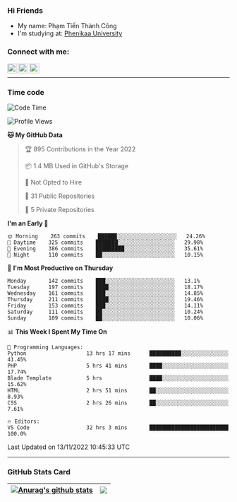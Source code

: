 ### Hi Friends

- My name: Phạm Tiến Thành Công
- I'm studying at: [Phenikaa University]


### Connect with me:
[<img align="left" alt="PhamTienThanhCong | Facebook" width="22px" src="https://upload.wikimedia.org/wikipedia/commons/thumb/1/16/Facebook-icon-1.png/640px-Facebook-icon-1.png" />][facebook]
[<img align="left" alt="PhamTienThanhCong | Zalo" width="22px" src="https://www.anphatpc.com.vn/template/anphat_2020v2/images/icon-zalo.jpg" />][zalo]
[<img align="left" alt="PhamTienThanhCong | LinkedIn" width="22px" src="https://cdn3.iconfinder.com/data/icons/inficons/512/linkedin.png" />][linkedin]

<br />

---

### Time code

<!--START_SECTION:waka-->
![Code Time](http://img.shields.io/badge/Code%20Time-705%20hrs%209%20mins-blue)

![Profile Views](http://img.shields.io/badge/Profile%20Views-34-blue)

**🐱 My GitHub Data** 

> 🏆 895 Contributions in the Year 2022
 > 
> 📦 1.4 MB Used in GitHub's Storage 
 > 
> 🚫 Not Opted to Hire
 > 
> 📜 31 Public Repositories 
 > 
> 🔑 5 Private Repositories  
 > 
**I'm an Early 🐤** 

```text
🌞 Morning    263 commits    ██████░░░░░░░░░░░░░░░░░░░   24.26% 
🌆 Daytime    325 commits    ███████░░░░░░░░░░░░░░░░░░   29.98% 
🌃 Evening    386 commits    █████████░░░░░░░░░░░░░░░░   35.61% 
🌙 Night      110 commits    ██░░░░░░░░░░░░░░░░░░░░░░░   10.15%

```
📅 **I'm Most Productive on Thursday** 

```text
Monday       142 commits    ███░░░░░░░░░░░░░░░░░░░░░░   13.1% 
Tuesday      197 commits    ████░░░░░░░░░░░░░░░░░░░░░   18.17% 
Wednesday    161 commits    ███░░░░░░░░░░░░░░░░░░░░░░   14.85% 
Thursday     211 commits    ████░░░░░░░░░░░░░░░░░░░░░   19.46% 
Friday       153 commits    ███░░░░░░░░░░░░░░░░░░░░░░   14.11% 
Saturday     111 commits    ██░░░░░░░░░░░░░░░░░░░░░░░   10.24% 
Sunday       109 commits    ██░░░░░░░░░░░░░░░░░░░░░░░   10.06%

```


📊 **This Week I Spent My Time On** 

```text
💬 Programming Languages: 
Python                   13 hrs 17 mins      ██████████░░░░░░░░░░░░░░░   41.45% 
PHP                      5 hrs 41 mins       ████░░░░░░░░░░░░░░░░░░░░░   17.74% 
Blade Template           5 hrs               ████░░░░░░░░░░░░░░░░░░░░░   15.62% 
HTML                     2 hrs 51 mins       ██░░░░░░░░░░░░░░░░░░░░░░░   8.93% 
CSS                      2 hrs 26 mins       ██░░░░░░░░░░░░░░░░░░░░░░░   7.61%

🔥 Editors: 
VS Code                  32 hrs 3 mins       █████████████████████████   100.0%

```


 Last Updated on 13/11/2022 10:45:33 UTC
<!--END_SECTION:waka-->

---

### GitHub Stats Card

| <a href="https://github.com/phamtienthanhcong"><img align="center" src="https://github-readme-stats.vercel.app/api?username=PhamTienThanhCong&show_icons=true&include_all_commits=true&theme=buefy&hide_border=true&theme=ocean_dark" alt="Anurag's github stats" /></a> | <a href="https://github.com/phamtienthanhcong"><img align="center" src="https://github-readme-stats.vercel.app/api/top-langs/?username=PhamTienThanhCong&layout=compact&theme=buefy&hide_border=true&theme=ocean_dark" /></a> |
| ------------- | ------------- |

[Phenikaa University]: https://phenikaa-uni.edu.vn/vi
[facebook]: https://www.facebook.com/phamtienthanhcong
[linkedin]: https://linkedin.com/in/phamtienthanhcong
[zalo]: https://zalo.me/0396396332
[tiktok]: https://www.tiktok.com/@phamtienthanhcong
[web]: https://github.com/PhamTienThanhCong/web_dev
[min project]: https://github.com/PhamTienThanhCong/Project-Of-Web
[c and cpp]: https://github.com/PhamTienThanhCong/Code_C_and_Cpro
[python]: https://github.com/PhamTienThanhCong/Python_beginer
